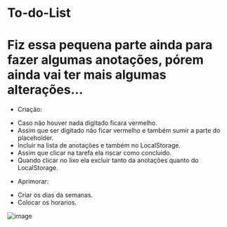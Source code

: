 # To-do-List
# Fiz essa pequena parte ainda para fazer algumas anotações, pórem ainda vai ter mais algumas alterações...


* Criação: 
 - Caso não houver nada digitado ficara vermelho.
 - Assim que ser digitado não ficar vermelho e também sumir a parte do placeholder.
 - Incluir na lista de anotações e também no LocalStorage.
 - Assim que clicar na tarefa ela riscar como concluido.
 - Quando clicar no lixo ela excluir tanto da anotações quanto do LocalStorage.
 
* Aprimorar: 
- Criar os dias da semanas.
- Colocar os horarios.

![image](https://user-images.githubusercontent.com/90151800/183798678-bf6c4a21-5fc8-4eab-a8c7-2a29e8b6d2a2.png)
